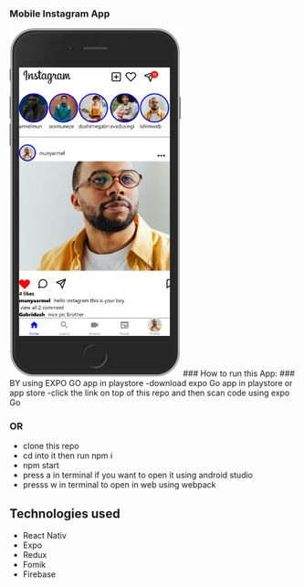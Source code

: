 ### Mobile Instagram App 
<img src="/assets/images/Home%20Screen.png" alt="Home Screen" width="300">
### How to run this App:
### BY using EXPO GO app in playstore
-download expo Go app in playstore or app store
-click the link on top of this repo and then scan code using expo Go 

### OR 
- clone this repo 
- cd into it then run npm i 
- npm start 
- press a in terminal if you want to open it using android studio
- presss w in terminal to open in web using webpack

## Technologies used
- React Nativ
- Expo
- Redux
- Fomik
- Firebase





